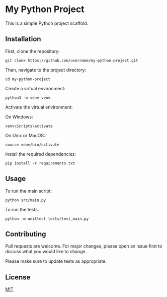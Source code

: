 # My Python Project

This is a simple Python project scaffold.

## Installation

First, clone the repository:

```
git clone https://github.com/username/my-python-project.git
```

Then, navigate to the project directory:

```
cd my-python-project
```

Create a virtual environment:

```
python3 -m venv venv
```

Activate the virtual environment:

On Windows:

```
venv\Scripts\activate
```

On Unix or MacOS:

```
source venv/bin/activate
```

Install the required dependencies:

```
pip install -r requirements.txt
```

## Usage

To run the main script:

```
python src/main.py
```

To run the tests:

```
python -m unittest tests/test_main.py
```

## Contributing

Pull requests are welcome. For major changes, please open an issue first to discuss what you would like to change.

Please make sure to update tests as appropriate.

## License

[MIT](https://choosealicense.com/licenses/mit/)